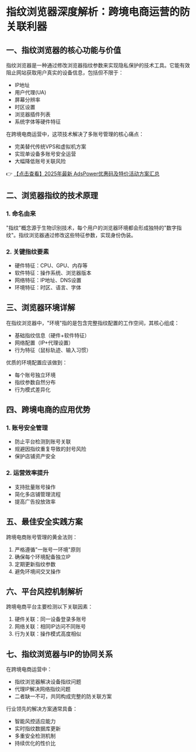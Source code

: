 # 指纹浏览器深度解析：跨境电商运营的防关联利器

## 一、指纹浏览器的核心功能与价值

指纹浏览器是一种通过修改浏览器指纹参数来实现隐私保护的技术工具。它能有效阻止网站获取用户真实的设备信息，包括但不限于：
- IP地址
- 用户代理(UA)
- 屏幕分辨率
- 时区设置
- 浏览器插件列表
- 系统字体等硬件特征

在跨境电商运营中，这项技术解决了多账号管理的核心痛点：
- 完美替代传统VPS和虚拟机方案
- 实现单设备多账号安全运营
- 大幅降低账号关联风险

👉 [【点击查看】2025年最新 AdsPower优惠码及特价活动方案汇总](https://bit.ly/adspower_free)

## 二、浏览器指纹的技术原理

### 1. 命名由来
"指纹"概念源于生物识别技术，每个用户的浏览器环境都会形成独特的"数字指纹"。指纹浏览器通过修改这些特征参数，实现身份伪装。

### 2. 关键指纹要素
- 硬件特征：CPU、GPU、内存等
- 软件特征：操作系统、浏览器版本
- 网络特征：IP地址、DNS设置
- 环境特征：时区、语言、字体

## 三、浏览器环境详解

在指纹浏览器中，"环境"指的是包含完整指纹配置的工作空间，其核心组成：
- 基础指纹信息（硬件+软件特征）
- 网络配置（IP+代理设置）
- 行为特征（鼠标轨迹、输入习惯）

优质的环境配置应该做到：
- 每个账号独立环境
- 指纹参数自然分布
- 行为模式差异化

## 四、跨境电商的应用优势

### 1. 账号安全管理
- 防止平台检测到账号关联
- 规避因指纹重复导致的封号风险
- 保护店铺资产安全

### 2. 运营效率提升
- 支持批量账号操作
- 简化多店铺管理流程
- 提高广告投放效率

## 五、最佳安全实践方案

跨境电商账号管理的黄金法则：
1. 严格遵循"一账号一环境"原则
2. 确保每个环境配备独立IP
3. 定期更新指纹参数
4. 避免环境间交叉操作

## 六、平台风控机制解析

跨境电商平台主要检测以下关联因素：
1. 硬件关联：同一设备登录多账号
2. 网络关联：相同IP访问不同账号
3. 行为关联：操作模式高度相似

## 七、指纹浏览器与IP的协同关系

在跨境电商运营中：
- 指纹浏览器解决设备指纹问题
- 代理IP解决网络指纹问题
- 二者缺一不可，共同构成完整的防关联方案

行业领先的解决方案通常具备：
- 智能风控适应能力
- 实时指纹数据库更新
- 多重安全检测机制
- 持续优化的性价比